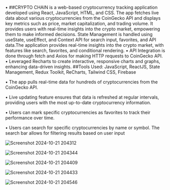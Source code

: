 

• ##CRYPTO CHAIN is a web-based cryptocurrency tracking application developed using React, JavaScript,
HTML, and CSS. The app fetches live data about various cryptocurrencies from the CoinGecko API and
displays key metrics such as price, market capitalization, and trading volume. It provides users with real-time
insights into the crypto market, empowering them to make informed decisions.
State Management is handled using useState, useEffect, and Context API for search input, favorites, and API data.The application provides real-time insights into the crypto market, with features like search, favorites, and conditional rendering. • API Integration is done through fetch and Axios for making HTTP requests to CoinGecko API. • Leveraged Recharts to create interactive, responsive charts and graphs, enhancing data-driven insights. 
 ##Tools Used: JavaScript, ReactJS, State Management, Redux Toolkit, ReCharts, Tailwind CSS, Firebase


• The app pulls real-time data for hundreds of cryptocurrencies from the CoinGecko API.


• Live updating feature ensures that data is refreshed at regular intervals, providing users with the most
up-to-date cryptocurrency information.


• Users can mark specific cryptocurrencies as favorites to track their performance over time.


• Users can search for specific cryptocurrencies by name or symbol. The search bar allows for filtering results
based on user input

![Screenshot 2024-10-21 204312](https://github.com/user-attachments/assets/335cca24-e157-49ab-bed9-cae65fd5f5b8)

![Screenshot 2024-10-21 204344](https://github.com/user-attachments/assets/c7a61e02-507c-4c89-88c3-923675550173)

![Screenshot 2024-10-21 204409](https://github.com/user-attachments/assets/d0938e8e-23b9-42b0-bda2-be71e17a651c)

![Screenshot 2024-10-21 204433](https://github.com/user-attachments/assets/dd18a521-cdcd-40d2-8f3b-cebeca199abf)

![Screenshot 2024-10-21 204546](https://github.com/user-attachments/assets/43d998a9-2275-472b-b2a5-48b91238cc5b)



